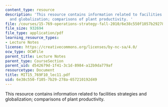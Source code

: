 ```yaml
---
content_type: resource
description: 'This resource contains information related to facilities strategies
  and globalization; comparisons of plant productivity. '
file: /courses/15-769-operations-strategy-fall-2010/6e38c550f1057b29278a657210192d49_MIT15_769F10_lec11.pdf
file_size: 932694
file_type: application/pdf
learning_resource_types:
- Lecture Notes
license: https://creativecommons.org/licenses/by-nc-sa/4.0/
ocw_type: OCWFile
parent_title: Lecture Notes
parent_type: CourseSection
parent_uid: d542679d-1f41-3c1d-8984-a12b9da779af
resourcetype: Document
title: MIT15_769F10_lec11.pdf
uid: 6e38c550-f105-7b29-278a-657210192d49
---
```

This resource contains information related to facilities strategies and globalization; comparisons of plant productivity. 